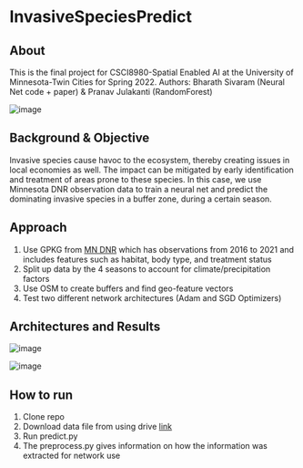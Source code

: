 # InvasiveSpeciesPredict
## About
This is the final project for CSCI8980-Spatial Enabled AI at the University of Minnesota-Twin Cities for Spring 2022.
Authors: Bharath Sivaram (Neural Net code + paper) & Pranav Julakanti (RandomForest)

![image](https://github.com/bharathsivaram10/InvasiveSpeciesPredict/assets/20588623/97f66e97-d303-4dfb-9e28-e27d56298e05)


## Background & Objective
Invasive species cause havoc to the ecosystem, thereby creating issues in local economies as well. The impact can be mitigated by early 
identification and treatment of areas prone to these species. 
In this case, we use Minnesota DNR observation data to train a neural net and predict the dominating invasive species in a buffer zone, during a certain season.

## Approach
1) Use GPKG from [MN DNR](https://gisdata.mn.gov/dataset/env-invasive-terrestrial-obs) which has observations from 2016 to 2021 and includes features such as habitat, body type, and treatment status
2) Split up data by the 4 seasons to account for climate/precipitation factors
3) Use OSM to create buffers and find geo-feature vectors
4) Test two different network architectures (Adam and SGD Optimizers)

## Architectures and Results

![image](https://github.com/bharathsivaram10/InvasiveSpeciesPredict/assets/20588623/fd0546ab-e11d-4533-817b-ec2711b821a8)

![image](https://github.com/bharathsivaram10/InvasiveSpeciesPredict/assets/20588623/9119d919-210d-44d4-9a89-af0b51950b22)


## How to run

1) Clone repo
2) Download data file from using drive [link](https://drive.google.com/file/d/1r7P_eD6ybbM8muIdZ6kX65VODOBcExNY/view?usp=sharing)
3) Run predict.py
4) The preprocess.py gives information on how the information was extracted for network use
